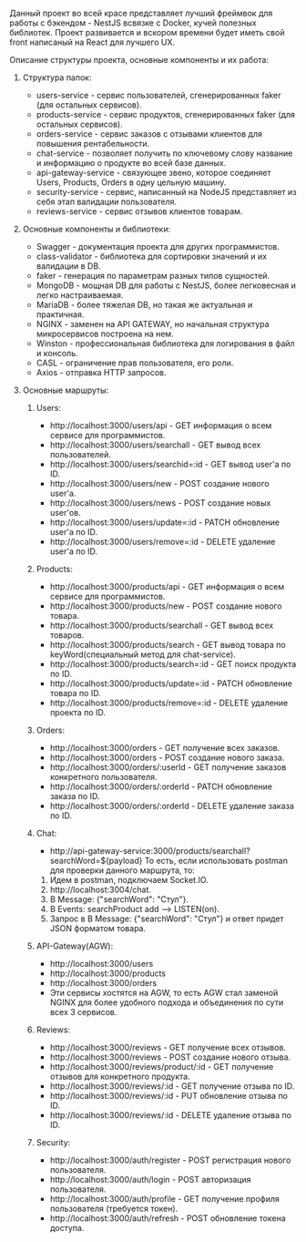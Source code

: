 Данный проект во всей красе представляет лучший фреймвок для работы с бэкендом - NestJS всвязке с Docker, кучей полезных библиотек.
Проект развивается и вскором времени будет иметь свой front написаный на React для лучшего UX.

Описание структуры проекта, основные компоненты и их работа:

1. Структура папок:

   - users-service - сервис пользователей, сгенерированных faker (для остальных сервисов).
   - products-service - сервис продуктов, сгенерированных faker (для остальных сервисов).
   - orders-service - сервис заказов с отзывами клиентов для повышения рентабельности.
   - chat-service - позволяет получить по ключевому слову название и информацию о продукте во всей базе данных.
   - api-gateway-service - связующее звено, которое соединяет Users, Products, Orders в одну цельную машину.
   - security-service - сервис, написанный на NodeJS представляет из себя этап валидации пользователя.
   - reviews-service - сервис отзывов клиентов товарам.

2. Основные компоненты и библиотеки:

   - Swagger - документация проекта для других программистов.
   - class-validator - библиотека для сортировки значений и их валидации в DB.
   - faker - генерация по параметрам разных типов сущностей.
   - MongoDB - мощная DB для работы с NestJS, более легковесная и легко настраиваемая.
   - MariaDB - более тяжелая DB, но такая же актуальная и практичная.
   - NGINX - заменен на API GATEWAY, но начальная структура микросервисов построена на нем.
   - Winston - профессиональная библиотека для логирования в файл и консоль.
   - CASL - ограничение прав пользователя, его роли.
   - Axios - отправка HTTP запросов.

3. Основные маршруты:

   1. Users:

      - http://localhost:3000/users/api - GET информация о всем сервисе для программистов.
      - http://localhost:3000/users/searchall - GET вывод всех пользователей.
      - http://localhost:3000/users/searchid=:id - GET вывод user'a по ID.
      - http://localhost:3000/users/new - POST создание нового user'a.
      - http://localhost:3000/users/news - POST создание новых user'ов.
      - http://localhost:3000/users/update=:id - PATCH обновление user'a по ID.
      - http://localhost:3000/users/remove=:id - DELETE удаление user'а по ID.

   2. Products:

      - http://localhost:3000/products/api - GET информация о всем сервисе для программистов.
      - http://localhost:3000/products/new - POST создание нового товара.
      - http://localhost:3000/products/searchall - GET вывод всех товаров.
      - http://localhost:3000/products/search - GET вывод товара по keyWord(специальный метод для chat-service).
      - http://localhost:3000/products/search=:id - GET поиск продукта по ID.
      - http://localhost:3000/products/update=:id - PATCH обновление товара по ID.
      - http://localhost:3000/products/remove=:id - DELETE удаление проекта по ID.

   3. Orders:

      - http://localhost:3000/orders - GET получение всех заказов.
      - http://localhost:3000/orders - POST создание нового заказа.
      - http://localhost:3000/orders/:userId - GET получение заказов конкретного пользователя.
      - http://localhost:3000/orders/:orderId - PATCH обновление заказа по ID.
      - http://localhost:3000/orders/:orderId - DELETE удаление заказа по ID.

   4. Chat:

      - http://api-gateway-service:3000/products/searchall?searchWord=${payload}
        То есть, если использовать postman для проверки данного маршрута, то:

      1. Идем в postman, подключаем Socket.IO.
      2. http://localhost:3004/chat.
      3. В Message: {"searchWord": "Стул"}.
      4. В Events: searchProduct add --> LISTEN(on).
      5. Запрос в В Message: {"searchWord": "Стул"} и ответ придет JSON форматом товара.

   5. API-Gateway(AGW):

      - http://localhost:3000/users
      - http://localhost:3000/products
      - http://localhost:3000/orders

      * Эти сервисы хостятся на AGW, то есть AGW стал заменой NGINX для более удобного подхода и объединения по сути всех 3 сервисов.

   6. Reviews:

      - http://localhost:3000/reviews - GET получение всех отзывов.
      - http://localhost:3000/reviews - POST создание нового отзыва.
      - http://localhost:3000/reviews/product/:id - GET получение отзывов для конкретного продукта.
      - http://localhost:3000/reviews/:id - GET получение отзыва по ID.
      - http://localhost:3000/reviews/:id - PUT обновление отзыва по ID.
      - http://localhost:3000/reviews/:id - DELETE удаление отзыва по ID.

   7. Security:
   
      - http://localhost:3000/auth/register - POST регистрация нового пользователя.
      - http://localhost:3000/auth/login - POST авторизация пользователя.
      - http://localhost:3000/auth/profile - GET получение профиля пользователя (требуется токен).
      - http://localhost:3000/auth/refresh - POST обновление токена доступа.
